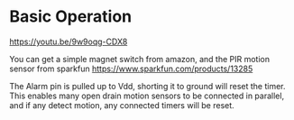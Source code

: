 # Basic Operation

https://youtu.be/9w9oqg-CDX8

You can get a simple magnet switch from amazon, and the PIR motion sensor from sparkfun https://www.sparkfun.com/products/13285

The Alarm pin is pulled up to Vdd, shorting it to ground will reset the timer. This enables many open drain motion sensors to be connected in parallel, and if any detect motion, any connected timers will be reset.

